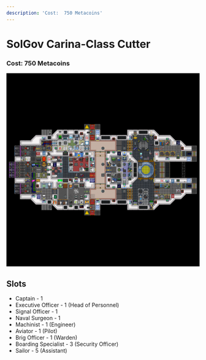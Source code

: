 ```yaml
---
description: 'Cost:  750 Metacoins'
---
```


# SolGov Carina-Class Cutter

### Cost:  750 Metacoins

![](<../.gitbook/assets/image (25).png>)

## Slots

* Captain - 1
* Executive Officer - 1 (Head of Personnel)
* Signal Officer - 1
* Naval Surgeon - 1
* Machinist - 1 (Engineer)
* Aviator - 1 (Pilot)
* Brig Officer - 1 (Warden)
* Boarding Specialist - 3 (Security Officer)
* Sailor - 5 (Assistant)

